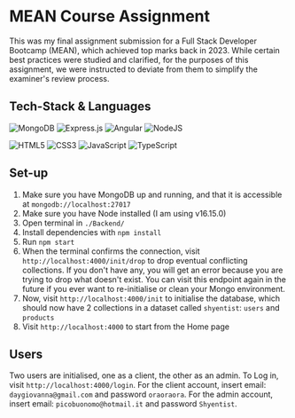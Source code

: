 # MEAN Course Assignment

This was my final assignment submission for a Full Stack Developer Bootcamp (MEAN), which achieved top marks back in 2023. While certain best practices were studied and clarified, for the purposes of this assignment, we were instructed to deviate from them to simplify the examiner's review process.

## Tech-Stack & Languages

![MongoDB](https://img.shields.io/badge/MongoDB-%234ea94b.svg?style=for-the-badge&logo=mongodb&logoColor=white) ![Express.js](https://img.shields.io/badge/express.js-%23404d59.svg?style=for-the-badge&logo=express&logoColor=%2361DAFB) ![Angular](https://img.shields.io/badge/angular-%23DD0031.svg?style=for-the-badge&logo=angular&logoColor=white) ![NodeJS](https://img.shields.io/badge/node.js-6DA55F?style=for-the-badge&logo=node.js&logoColor=white) 

![HTML5](https://img.shields.io/badge/html5-%23E34F26.svg?style=for-the-badge&logo=html5&logoColor=white) ![CSS3](https://img.shields.io/badge/css3-%231572B6.svg?style=for-the-badge&logo=css3&logoColor=white) ![JavaScript](https://img.shields.io/badge/javascript-%23323330.svg?style=for-the-badge&logo=javascript&logoColor=%23F7DF1E) ![TypeScript](https://img.shields.io/badge/typescript-%23007ACC.svg?style=for-the-badge&logo=typescript&logoColor=white)

## Set-up

1. Make sure you have MongoDB up and running, and that it is accessible at `mongodb://localhost:27017`
2. Make sure you have Node installed (I am using v16.15.0)
3. Open terminal in `./Backend/`
4. Install dependencies with `npm install`
5. Run `npm start`
6. When the terminal confirms the connection, visit `http://localhost:4000/init/drop` to drop eventual conflicting collections. If you don't have any, you will get an error because you are trying to drop what doesn't exist. You can visit this endpoint again in the future if you ever want to re-initialise or clean your Mongo environment.
7. Now, visit `http://localhost:4000/init` to initialise the database, which should now have 2 collections in a dataset called `shyentist`: `users` and `products`
8. Visit `http://localhost:4000` to start from the Home page

## Users

Two users are initialised, one as a client, the other as an admin. To Log in, visit `http://localhost:4000/login`. For the client account, insert email: `daygiovanna@gmail.com` and password `oraoraora`. For the admin account, insert email: `picobuonomo@hotmail.it` and password `Shyentist`. 
